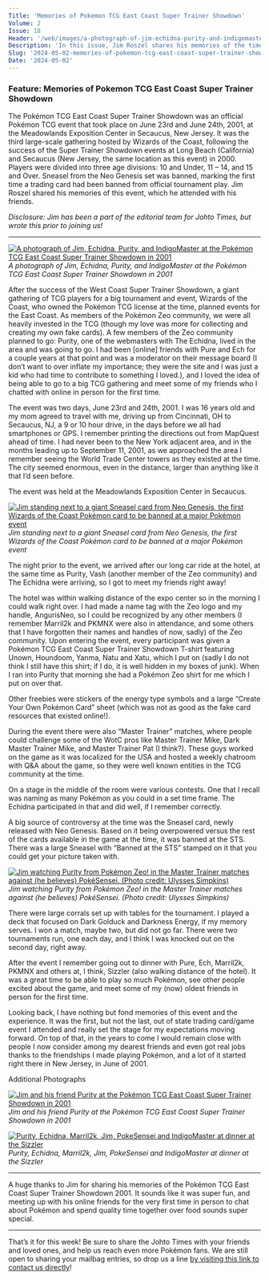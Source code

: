 ```yaml
---
Title: 'Memories of Pokemon TCG East Coast Super Trainer Showdown'
Volume: 2
Issue: 18
Header: '/web/images/a-photograph-of-jim-echidna-purity-and-indigomaster-at-the-pokemon-tcg-east-coast-super-trainer-show.jpeg'
Description: 'In this issue, Jim Roszel shares his memories of the time he attended the Pokémon TCG East Coast Super Trainer Showdown in June 2001. We also have a Pokémon news recap from over the past week!'
Slug: '2024-05-02-memories-of-pokemon-tcg-east-coast-super-trainer-showdown'
Date: '2024-05-02'
---
```

### Feature: Memories of Pokemon TCG East Coast Super Trainer Showdown
The Pokémon TCG East Coast Super Trainer Showdown was an official Pokémon TCG event that took place on June 23rd and June 24th, 2001, at the Meadowlands Exposition Center in Secaucus, New Jersey. It was the third large-scale gathering hosted by Wizards of the Coast, following the success of the Super Trainer Showdown events at Long Beach (California) and Secaucus (New Jersey, the same location as this event) in 2000. Players were divided into three age divisions: 10 and Under, 11 – 14, and 15 and Over. Sneasel from the Neo Genesis set was banned, marking the first time a trading card had been banned from official tournament play. Jim Roszel shared his memories of this event, which he attended with his friends.

_Disclosure: Jim has been a part of the editorial team for Johto Times, but wrote this prior to joining us!_

* * *



[![A photograph of Jim, Echidna, Purity, and IndigoMaster at the Pokémon TCG East Coast Super Trainer Showdown in 2001](/web/images/a-photograph-of-jim-echidna-purity-and-indigomaster-at-the-pokemon-tcg-east-coast-super-trainer-show.jpeg)](/web/images/a-photograph-of-jim-echidna-purity-and-indigomaster-at-the-pokemon-tcg-east-coast-super-trainer-show.jpeg)*A photograph of Jim, Echidna, Purity, and IndigoMaster at the Pokémon TCG East Coast Super Trainer Showdown in 2001*



After the success of the West Coast Super Trainer Showdown, a giant gathering of TCG players for a big tournament and event, Wizards of the Coast, who owned the Pokémon TCG license at the time, planned events for the East Coast. As members of the Pokémon Zeo community, we were all heavily invested in the TCG (though my love was more for collecting and creating my own fake cards). A few members of the Zeo community planned to go: Purity, one of the webmasters with The Echidna, lived in the area and was going to go. I had been \[online\] friends with Pure and Ech for a couple years at that point and was a moderator on their message board (I don’t want to over inflate my importance; they were the site and I was just a kid who had time to contribute to something I loved.), and I loved the idea of being able to go to a big TCG gathering and meet some of my friends who I chatted with online in person for the first time.

The event was two days, June 23rd and 24th, 2001. I was 16 years old and my mom agreed to travel with me, driving up from Cincinnati, OH to Secaucus, NJ, a 9 or 10 hour drive, in the days before we all had smartphones or GPS. I remember printing the directions out from MapQuest ahead of time. I had never been to the New York adjacent area, and in the months leading up to September 11, 2001, as we approached the area I remember seeing the World Trade Center towers as they existed at the time. The city seemed enormous, even in the distance, larger than anything like it that I’d seen before.

The event was held at the Meadowlands Exposition Center in Secaucus.



[![Jim standing next to a giant Sneasel card from Neo Genesis, the first Wizards of the Coast Pokémon card to be banned at a major Pokémon event](/web/images/jim-standing-next-to-a-giant-sneasel-card-from-neo-genesis-the-first-wizards-of-the-coast-pokemon-ca.jpeg)](/web/images/jim-standing-next-to-a-giant-sneasel-card-from-neo-genesis-the-first-wizards-of-the-coast-pokemon-ca.jpeg)*Jim standing next to a giant Sneasel card from Neo Genesis, the first Wizards of the Coast Pokémon card to be banned at a major Pokémon event*



The night prior to the event, we arrived after our long car ride at the hotel, at the same time as Purity, Vash (another member of the Zeo community) and The Echidna were arriving, so I got to meet my friends right away!

The hotel was within walking distance of the expo center so in the morning I could walk right over. I had made a name tag with the Zeo logo and my handle, AngurisNeo, so I could be recognized by any other members (I remember Marril2k and PKMNX were also in attendance, and some others that I have forgotten their names and handles of now, sadly) of the Zeo community. Upon entering the event, every participant was given a Pokémon TCG East Coast Super Trainer Showdown T-shirt featuring Unown, Houndoom, Yanma, Natu and Xatu, which I put on (sadly I do not think I still have this shirt; if I do, it is well hidden in my boxes of junk). When I ran into Purity that morning she had a Pokémon Zeo shirt for me which I put on over that.

Other freebies were stickers of the energy type symbols and a large “Create Your Own Pokémon Card” sheet (which was not as good as the fake card resources that existed online!).

During the event there were also “Master Trainer” matches, where people could challenge some of the WotC pros like Master Trainer Mike, Dark Master Trainer Mike, and Master Trainer Pat (I think?). These guys worked on the game as it was localized for the USA and hosted a weekly chatroom with Q&A about the game, so they were well known entities in the TCG community at the time.

On a stage in the middle of the room were various contests. One that I recall was naming as many Pokémon as you could in a set time frame. The Echidna participated in that and did well, if I remember correctly.

A big source of controversy at the time was the Sneasel card, newly released with Neo Genesis. Based on it being overpowered versus the rest of the cards available in the game at the time, it was banned at the STS. There was a large Sneasel with “Banned at the STS” stamped on it that you could get your picture taken with.



[![Jim watching Purity from Pokémon Zeo! in the Master Trainer matches against (he believes) PokéSensei. (Photo credit: Ulysses Simpkins)](/web/images/jim-watching-purity-from-pokemon-zeo-in-the-master-trainer-matches-against-he-believes-pokesensei-ph.jpeg)](/web/images/jim-watching-purity-from-pokemon-zeo-in-the-master-trainer-matches-against-he-believes-pokesensei-ph.jpeg)*Jim watching Purity from Pokémon Zeo! in the Master Trainer matches against (he believes) PokéSensei. (Photo credit: Ulysses Simpkins)*



There were large corrals set up with tables for the tournament. I played a deck that focused on Dark Golduck and Darkness Energy, if my memory serves. I won a match, maybe two, but did not go far. There were two tournaments run, one each day, and I think I was knocked out on the second day, right away.

After the event I remember going out to dinner with Pure, Ech, Marril2k, PKMNX and others at, I think, Sizzler (also walking distance of the hotel). It was a great time to be able to play so much Pokémon, see other people excited about the game, and meet some of my (now) oldest friends in person for the first time.

Looking back, I have nothing but fond memories of this event and the experience. It was the first, but not the last, out of state trading card/game event I attended and really set the stage for my expectations moving forward. On top of that, in the years to come I would remain close with people I now consider among my dearest friends and even got real jobs thanks to the friendships I made playing Pokémon, and a lot of it started right there in New Jersey, in June of 2001.

Additional Photographs



[![Jim and his friend Purity at the Pokémon TCG East Coast Super Trainer Showdown in 2001](/web/images/jim-and-his-friend-purity-at-the-pokemon-tcg-east-coast-super-trainer-showdown-in-2001.jpeg)](/web/images/jim-and-his-friend-purity-at-the-pokemon-tcg-east-coast-super-trainer-showdown-in-2001.jpeg)*Jim and his friend Purity at the Pokémon TCG East Coast Super Trainer Showdown in 2001*





[![Purity, Echidna, Marril2k, Jim, PokeSensei and IndigoMaster at dinner at the Sizzler](/web/images/purity-echidna-marril2k-jim-pokesensei-and-indigomaster-at-dinner-at-the-sizzler.jpeg)](/web/images/purity-echidna-marril2k-jim-pokesensei-and-indigomaster-at-dinner-at-the-sizzler.jpeg)*Purity, Echidna, Marril2k, Jim, PokeSensei and IndigoMaster at dinner at the Sizzler*



* * *

A huge thanks to Jim for sharing his memories of the Pokémon TCG East Coast Super Trainer Showdown 2001. It sounds like it was super fun, and meeting up with his online friends for the very first time in person to chat about Pokémon and spend quality time together over food sounds super special.

* * *

That’s it for this week! Be sure to share the Johto Times with your friends and loved ones, and help us reach even more Pokémon fans. We are still open to sharing your mailbag entries, so drop us a line [by visiting this link to contact us directly](https://johto.substack.com/s/mailbag)!